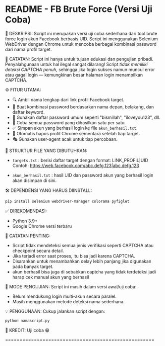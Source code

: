 README - FB Brute Force (Versi Uji Coba)
====================================================

📌 DESKRIPSI:
Script ini merupakan versi uji coba sederhana dari tool brute force login akun Facebook berbasis UID.
Script ini menggunakan Selenium WebDriver dengan Chrome untuk mencoba berbagai kombinasi password dari nama profil target.

🚨 CATATAN:
Script ini hanya untuk tujuan edukasi dan pengujian pribadi. Penyalahgunaan untuk hal ilegal sangat dilarang!
Script *tidak memiliki deteksi CAPTCHA penuh*, sehingga jika login sukses namun muncul error atau gagal login — kemungkinan besar halaman login menampilkan CAPTCHA.

⚙️ FITUR UTAMA:
- 🔍 Ambil nama lengkap dari link profil Facebook target.
- 🔐 Buat kombinasi password berdasarkan nama depan, belakang, dan daftar keyword.
- 🧠 Gunakan daftar password umum seperti "bismillah", "iloveyou123", dll.
- 🧪 Coba semua password yang dihasilkan satu per satu.
- ✅ Simpan akun yang berhasil login ke file `akun_berhasil.txt`.
- 🧹 Otomatis hapus profil Chrome sementara setelah tiap target.
- 🎭 Gunakan user-agent acak untuk tiap percobaan.

📁 STRUKTUR FILE YANG DIBUTUHKAN:
- `targets.txt` : berisi daftar target dengan format: LINK_PROFIL|UID
Contoh:
https://web.facebook.com/abc.defg.123|abc.defg.123

- `akun_berhasil.txt` : hasil UID dan password akun yang berhasil login akan disimpan di sini.

🛠️ DEPENDENSI YANG HARUS DIINSTALL:

```bash
pip install selenium webdriver-manager colorama pyfiglet
```

✅ DIREKOMENDASI:
- Python 3.9+
- Google Chrome versi terbaru

🚫 CATATAN PENTING:
- Script tidak mendeteksi semua jenis verifikasi seperti CAPTCHA atau checkpoint secara detail.
- Jika terjadi error saat proses, itu bisa jadi karena CAPTCHA.
- Disarankan untuk menambahkan delay lebih panjang jika digunakan pada banyak target.
- akun berhasil bisa juga di sebabkan captcha yang tidak terdeteksi jadi harap cek manual akun yang berhasil

🧪 MODE PENGUJIAN:
Script ini masih dalam versi awal/uji coba:
- Belum mendukung login multi-akun secara paralel.
- Masih menggunakan metode deteksi nama sederhana.

💡 PENGGUNAAN:
Cukup jalankan script dengan:

```bash
python namascript.py
```

📌 KREDIT:
Uji coba 😁

====================================================
